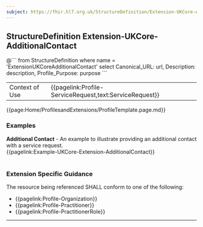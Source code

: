 ```yaml
---
subject: https://fhir.hl7.org.uk/StructureDefinition/Extension-UKCore-AdditionalContact
---
```

## StructureDefinition Extension-UKCore-AdditionalContact

<div id="transpose">
@```
from
	StructureDefinition
where
	name = 'ExtensionUKCoreAdditionalContact'
select
	Canonical_URL: url,
	Description: description,
	Profile_Purpose: purpose
```

<table id="addToTranspose">
<tr><td>Context of Use</td>
<td>{{pagelink:Profile-ServiceRequest,text:ServiceRequest}}</td>
</tr>
</table>
</div>

{{page:Home/ProfilesandExtensions/ProfileTemplate.page.md}}

<div id="Examples" class="tabcontent">
  <h3>Examples</h3>
  <b>Additional Contact</b> - An example to illustrate providing an additional contact with a service request.<br>
{{pagelink:Example-UKCore-Extension-AdditionalContact}}
<br><br>
</div>

<h3 id="guidance-additionalcontact">Extension Specific Guidance</h3>
The resource being referenced SHALL conform to one of the following:

- {{pagelink:Profile-Organization}}
- {{pagelink:Profile-Practitioner}}
- {{pagelink:Profile-PractitionerRole}}


---

